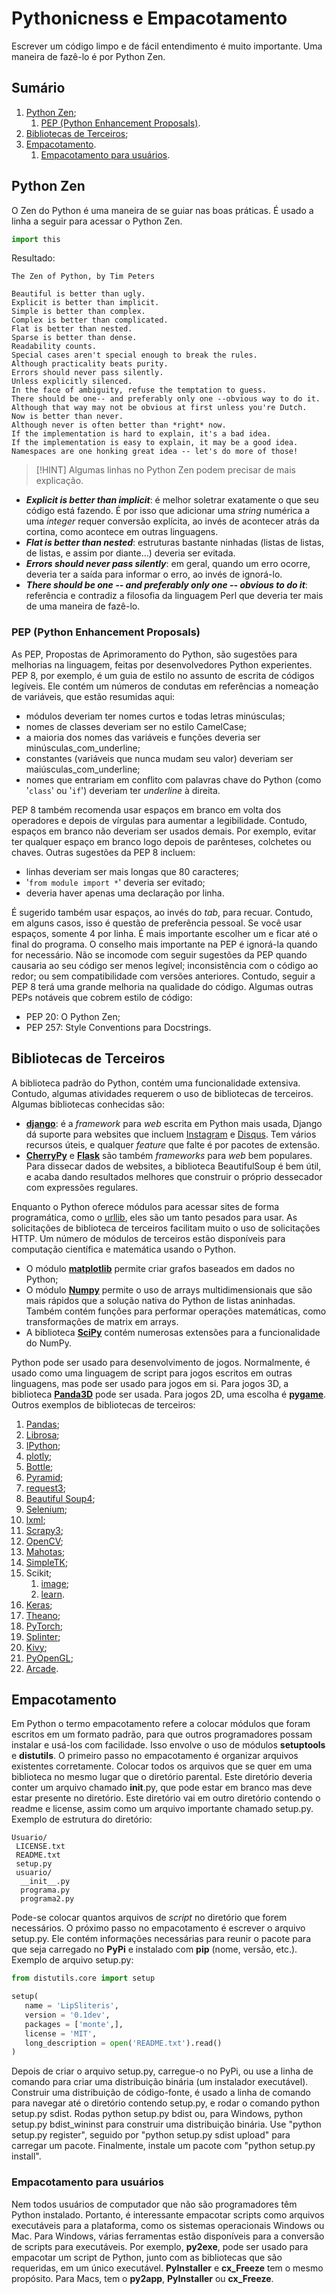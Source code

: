 # Pythonicness e Empacotamento

Escrever um código limpo e de fácil entendimento é muito importante. Uma maneira de fazê-lo é por Python Zen.

## Sumário

1. [Python Zen](#python-zen);
   1. [PEP (Python Enhancement Proposals)](#pep-python-enhancement-proposals).
2. [Bibliotecas de Terceiros](#bibliotecas-de-terceiros);
3. [Empacotamento](#empacotamento).
   1. [Empacotamento para usuários](#empacotamento-para-usuários).

## Python Zen

O Zen do Python é uma maneira de se guiar nas boas práticas. É usado a linha a seguir para acessar o Python Zen.

```python
import this
```

Resultado:

```text
The Zen of Python, by Tim Peters

Beautiful is better than ugly.
Explicit is better than implicit.
Simple is better than complex.
Complex is better than complicated.
Flat is better than nested.
Sparse is better than dense.
Readability counts.
Special cases aren't special enough to break the rules.
Although practicality beats purity.
Errors should never pass silently.
Unless explicitly silenced.
In the face of ambiguity, refuse the temptation to guess.
There should be one-- and preferably only one --obvious way to do it.
Although that way may not be obvious at first unless you're Dutch.
Now is better than never.
Although never is often better than *right* now.
If the implementation is hard to explain, it's a bad idea.
If the implementation is easy to explain, it may be a good idea.
Namespaces are one honking great idea -- let's do more of those!
```

> [!HINT]
> Algumas linhas no Python Zen podem precisar de mais explicação.</span>

- **_Explicit is better than implicit_**: é melhor soletrar exatamente o que seu código está fazendo. É por isso que adicionar uma _string_ numérica a uma _integer_ requer conversão explícita, ao invés de acontecer atrás da cortina, como acontece em outras linguagens.
- **_Flat is better than nested_**: estruturas bastante ninhadas (listas de listas, de listas, e assim por diante…) deveria ser evitada.
- **_Errors should never pass silently_**: em geral, quando um erro ocorre, deveria ter a saída para informar o erro, ao invés de ignorá-lo.
- **_There should be one -- and preferably only one -- obvious to do it_**: referência e contradiz a filosofia da linguagem Perl que deveria ter mais de uma maneira de fazê-lo.

### PEP (Python Enhancement Proposals)

As PEP, Propostas de Aprimoramento do Python, são sugestões para melhorias na linguagem, feitas por desenvolvedores Python experientes.
PEP 8, por exemplo, é um guia de estilo no assunto de escrita de códigos legíveis. Ele contém um números de condutas em referências a nomeação de variáveis, que estão resumidas aqui:

- módulos deveriam ter nomes curtos e todas letras minúsculas;
- nomes de classes deveriam ser no estilo CamelCase;
- a maioria dos nomes das variáveis e funções deveria ser minúsculas_com_underline;
- constantes (variáveis que nunca mudam seu valor) deveriam ser maiúsculas_com_underline;
- nomes que entrariam em conflito com palavras chave do Python (como '`class`' ou '`if`') deveriam ter _underline_ à direita.

PEP 8 também recomenda usar espaços em branco em volta dos operadores e depois de vírgulas para aumentar a legibilidade. Contudo, espaços em branco não deveriam ser usados demais. Por exemplo, evitar ter qualquer espaço em branco logo depois de parênteses, colchetes ou chaves.
Outras sugestões da PEP 8 incluem:

- linhas deveriam ser mais longas que 80 caracteres;
- '`from module import *`' deveria ser evitado;
- deveria haver apenas uma declaração por linha.

É sugerido também usar espaços, ao invés do _tab_, para recuar. Contudo, em alguns casos, isso é questão de preferência pessoal. Se você usar espaços, somente 4 por linha. É mais importante escolher um e ficar até o final do programa.
O conselho mais importante na PEP é ignorá-la quando for necessário. Não se incomode com seguir sugestões da PEP quando causaria ao seu código ser menos legível; inconsistência com o código ao redor; ou sem compatibilidade com versões anteriores. Contudo, seguir a PEP 8 terá uma grande melhoria na qualidade do código.
Algumas outras PEPs notáveis que cobrem estilo de código:

- PEP 20: O Python Zen;
- PEP 257: Style Conventions para Docstrings.

## Bibliotecas de Terceiros

A biblioteca padrão do Python, contém uma funcionalidade extensiva. Contudo, algumas atividades requerem o uso de bibliotecas de terceiros. Algumas bibliotecas conhecidas são:

- **[django](https://www.djangoproject.com/)**: é a _framework_ para _web_ escrita em Python mais usada, Django dá suporte para websites que incluem [Instagram](https://instagram.com) e [Disqus](https://disqus.com). Tem vários recursos úteis, e qualquer _feature_ que falte é por pacotes de extensão.
- **[CherryPy](https://cherrypy.dev/)** e **[Flask](https://flask.palletsprojects.com/en/3.0.x/)** são também _frameworks_ para _web_ bem populares. Para dissecar dados de websites, a biblioteca BeautifulSoup é bem útil, e acaba dando resultados melhores que construir o próprio dessecador com expressões regulares.

Enquanto o Python oferece módulos para acessar sites de forma programática, como o [urllib](http://docs.python.org/3/library/urllib.html), eles são um tanto pesados para usar. As solicitações de biblioteca de terceiros facilitam muito o uso de solicitações HTTP.
Um número de módulos de terceiros estão disponíveis para computação científica e matemática usando o Python.

- O módulo **[matplotlib](https://matplotlib.org/)** permite criar grafos baseados em dados no Python;
- O módulo **[Numpy](https://numpy.org/)** permite o uso de arrays multidimensionais que são mais rápidos que a solução nativa do Python de listas aninhadas. Também contém funções para performar operações matemáticas, como transformações de matrix em arrays.
- A biblioteca **[SciPy](https://scipy.org/)** contém numerosas extensões para a funcionalidade do NumPy.

Python pode ser usado para desenvolvimento de jogos. Normalmente, é usado como uma linguagem de script para jogos escritos em outras linguagens, mas pode ser usado para jogos em si. Para jogos 3D, a biblioteca **[Panda3D](https://www.panda3d.org/)** pode ser usada. Para jogos 2D, uma escolha é **[pygame](https://www.pygame.org/docs/)**.
Outros exemplos de bibliotecas de terceiros:

1. [Pandas](https://pandas.pydata.org/);
2. [Librosa](https://librosa.org/);
3. [IPython](https://ipython.org/project.html);
4. [plotly](https://plotly.com/python/);
5. [Bottle](https://bottlepy.org/docs/dev/);
6. [Pyramid](https://pypi.org/project/pyramid/);
7. [request3](https://pypi.org/project/request3/);
8. [Beautiful Soup4](https://pypi.org/project/beautifulsoup4/);
9. [Selenium](https://pypi.org/project/selenium/);
10. [lxml](https://pypi.org/project/lxml/);
11. [Scrapy3](https://pypi.org/project/Scrapy3/);
12. [OpenCV](https://pypi.org/project/opencv-python/);
13. [Mahotas](https://pypi.org/project/mahotas/);
14. [SimpleTK](https://pypi.org/project/SimpleITK/);
15. Scikit;
    1. [image](https://scikit-image.org/);
    2. [learn](https://scikit-learn.org/stable/index.html).
16. [Keras](https://pypi.org/project/keras/);
17. [Theano](https://pypi.org/project/Theano/);
18. [PyTorch](https://pytorch.org/);
19. [Splinter](https://pypi.org/project/splinter/);
20. [Kivy](https://kivy.org/);
21. [PyOpenGL](https://pypi.org/project/PyOpenGL/);
22. [Arcade](https://pypi.org/project/arcade/).

## Empacotamento

Em Python o termo empacotamento refere a colocar módulos que foram escritos em um formato padrão, para que outros programadores possam instalar e usá-los com facilidade. Isso envolve o uso de módulos **setuptools** e **distutils**.
O primeiro passo no empacotamento é organizar arquivos existentes corretamente. Colocar todos os arquivos que se quer em uma biblioteca no mesmo lugar que o diretório parental. Este diretório deveria conter um arquivo chamado **init**.py, que pode estar em branco mas deve estar presente no diretório.
Este diretório vai em outro diretório contendo o readme e license, assim como um arquivo importante chamado setup.py.
Exemplo de estrutura do diretório:

```text
Usuario/
 LICENSE.txt
 README.txt
 setup.py
 usuario/
  __init__.py
  programa.py
  programa2.py
```

Pode-se colocar quantos arquivos de _script_ no diretório que forem necessários.
O próximo passo no empacotamento é escrever o arquivo setup.py.
Ele contém informações necessárias para reunir o pacote para que seja carregado no **PyPi** e instalado com **pip** (nome, versão, etc.).
Exemplo de arquivo setup.py:

```python
from distutils.core import setup

setup(
   name = 'LipSliteris',
   version = '0.1dev',
   packages = ['monte',],
   license = 'MIT',
   long_description = open('README.txt').read()
)
```

Depois de criar o arquivo setup.py, carregue-o no PyPi, ou use a linha de comando para criar uma distribuição binária (um instalador executável).
Construir uma distribuição de código-fonte, é usado a linha de comando para navegar até o diretório contendo setup.py, e rodar o comando python setup.py sdist. Rodas python setup.py bdist ou, para Windows, python setup.py bdist_wininst para construir uma distribuição binária.
Use "python setup.py register", seguido por "python setup.py sdist upload" para carregar um pacote.
Finalmente, instale um pacote com "python setup.py install".

### Empacotamento para usuários

Nem todos usuários de computador que não são programadores têm Python instalado. Portanto, é interessante empacotar scripts como arquivos executáveis para a plataforma, como os sistemas operacionais Windows ou Mac.
Para Windows, várias ferramentas estão disponíveis para a conversão de scripts para executáveis. Por exemplo, **py2exe**, pode ser usado para empacotar um script de Python, junto com as bibliotecas que são requeridas, em um único executável. **PyInstaller** e **cx_Freeze** tem o mesmo propósito.
Para Macs, tem o **py2app**, **PyInstaller** ou **cx_Freeze**.
